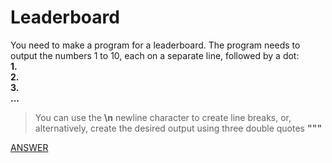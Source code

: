 # Leaderboard

You need to make a program for a leaderboard.
The program needs to output the numbers 1 to 10, each on a separate line, followed by a dot: </br>
**1. </br>
2. </br>
3. </br>
...**

> You can use the **\n** newline character to create line breaks, or, alternatively, create the desired output using three double quotes **"""**

[ANSWER](/Answers/00008-%20Leaderboard.py)
